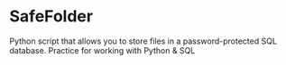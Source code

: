 # SafeFolder
Python script that allows you to store files in a password-protected SQL database.
Practice for working with Python & SQL
